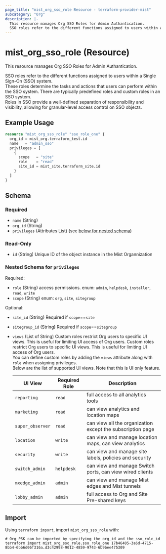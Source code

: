 ```yaml
---
page_title: "mist_org_sso_role Resource - terraform-provider-mist"
subcategory: "Org"
description: |-
  This resource manages Org SSO Roles for Admin Authantication.
  SSO roles refer to the different functions assigned to users within a Single Sign-On (SSO) system.These roles determine the tasks and actions that users can perform within the SSO system. There are typically predefined roles and custom roles in an SSO system.Roles in SSO provide a well-defined separation of responsibility and visibility, allowing for granular-level access control on SSO objects.
---
```


# mist_org_sso_role (Resource)

This resource manages Org SSO Roles for Admin Authantication.

SSO roles refer to the different functions assigned to users within a Single Sign-On (SSO) system.  
These roles determine the tasks and actions that users can perform within the SSO system. There are typically predefined roles and custom roles in an SSO system.  
Roles in SSO provide a well-defined separation of responsibility and visibility, allowing for granular-level access control on SSO objects.


## Example Usage

```terraform
resource "mist_org_sso_role" "sso_role_one" {
  org_id = mist_org.terraform_test.id
  name   = "admin_sso"
  privileges = [
    {
      scope   = "site"
      role    = "read"
      site_id = mist_site.terraform_site.id
    }
  ]
}
```

<!-- schema generated by tfplugindocs -->
## Schema

### Required

- `name` (String)
- `org_id` (String)
- `privileges` (Attributes List) (see [below for nested schema](#nestedatt--privileges))

### Read-Only

- `id` (String) Unique ID of the object instance in the Mist Organnization

<a id="nestedatt--privileges"></a>
### Nested Schema for `privileges`

Required:

- `role` (String) access permissions. enum: `admin`, `helpdesk`, `installer`, `read`, `write`
- `scope` (String) enum: `org`, `site`, `sitegroup`

Optional:

- `site_id` (String) Required if `scope`==`site`
- `sitegroup_id` (String) Required if `scope`==`sitegroup`
- `views` (List of String) Custom roles restrict Org users to specific UI views. This is useful for limiting UI access of Org users. Custom roles restrict Org users to specific UI views. This is useful for limiting UI access of Org users.  
You can define custom roles by adding the `views` attribute along with `role` when assigning privileges.  
Below are the list of supported UI views. Note that this is UI only feature.  

  | UI View          | Required Role | Description                                                |
  |------------------|---------------|------------------------------------------------------------|
  | `reporting`      | `read`        | full access to all analytics tools                         |
  | `marketing`      | `read`        | can view analytics and location maps                       |
  | `super_observer` | `read`        | can view all the organization except the subscription page |
  | `location`       | `write`       | can view and manage location maps, can view analytics      |
  | `security`       | `write`       | can view and manage site labels, policies and security     |
  | `switch_admin`   | `helpdesk`    | can view and manage Switch ports, can view wired clients   |
  | `mxedge_admin`   | `admin`       | can view and manage Mist edges and Mist tunnels            |
  | `lobby_admin`    | `admin`       | full access to Org and Site Pre-shared keys                |



## Import
Using `terraform import`, import `mist_org_sso_role` with:
```shell
# Org PSK can be imported by specifying the org_id and the sso_role_id
terraform import mist_org_sso_role.sso_role_one 17b46405-3a6d-4715-8bb4-6bb6d06f316a.d3c42998-9012-4859-9743-6b9bee475309
```